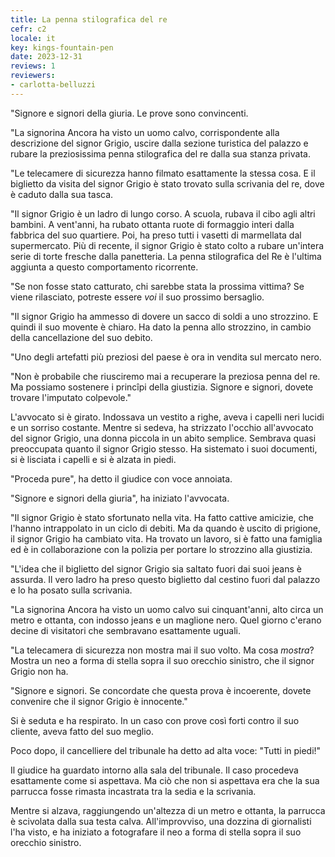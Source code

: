 ```yaml
---
title: La penna stilografica del re
cefr: c2
locale: it
key: kings-fountain-pen
date: 2023-12-31
reviews: 1
reviewers:
- carlotta-belluzzi
---
```


"Signore e signori della giuria. Le prove sono convincenti.

"La signorina Ancora ha visto un uomo calvo, corrispondente alla descrizione del signor Grigio, uscire dalla sezione turistica del palazzo e rubare la preziosissima penna stilografica del re dalla sua stanza privata.

"Le telecamere di sicurezza hanno filmato esattamente la stessa cosa. E il biglietto da visita del signor Grigio è stato trovato sulla scrivania del re, dove è caduto dalla sua tasca.

"Il signor Grigio è un ladro di lungo corso. A scuola, rubava il cibo agli altri bambini. A vent'anni, ha rubato ottanta ruote di formaggio interi dalla fabbrica del suo quartiere. Poi, ha preso tutti i vasetti di marmellata dal supermercato. Più di recente, il signor Grigio è stato colto a rubare un'intera serie di torte fresche dalla panetteria. La penna stilografica del Re è l'ultima aggiunta a questo comportamento ricorrente.

"Se non fosse stato catturato, chi sarebbe stata la prossima vittima? Se viene rilasciato, potreste essere *voi* il suo prossimo bersaglio.

"Il signor Grigio ha ammesso di dovere un sacco di soldi a uno strozzino. E quindi il suo movente è chiaro. Ha dato la penna allo strozzino, in cambio della cancellazione del suo debito.

"Uno degli artefatti più preziosi del paese è ora in vendita sul mercato nero.

"Non è probabile che riusciremo mai a recuperare la preziosa penna del re. Ma possiamo sostenere i princîpi della giustizia. Signore e signori, dovete trovare l'imputato colpevole."

L'avvocato si è girato. Indossava un vestito a righe, aveva i capelli neri lucidi e un sorriso costante. Mentre si sedeva, ha strizzato l'occhio all'avvocato del signor Grigio, una donna piccola in un abito semplice. Sembrava quasi preoccupata quanto il signor Grigio stesso. Ha sistemato i suoi documenti, si è lisciata i capelli e si è alzata in piedi.

"Proceda pure", ha detto il giudice con voce annoiata.

"Signore e signori della giuria", ha iniziato l'avvocata.

"Il signor Grigio è stato sfortunato nella vita. Ha fatto cattive amicizie, che l'hanno intrappolato in un ciclo di debiti. Ma da quando è uscito di prigione, il signor Grigio ha cambiato vita. Ha trovato un lavoro, si è fatto una famiglia ed è in collaborazione con la polizia per portare lo strozzino alla giustizia.

"L'idea che il biglietto del signor Grigio sia saltato fuori dai suoi jeans è assurda. Il vero ladro ha preso questo biglietto dal cestino fuori dal palazzo e lo ha posato sulla scrivania.

"La signorina Ancora ha visto un uomo calvo sui cinquant'anni, alto circa un metro e ottanta, con indosso jeans e un maglione nero. Quel giorno c'erano decine di visitatori che sembravano esattamente uguali.

"La telecamera di sicurezza non mostra mai il suo volto. Ma cosa *mostra*? Mostra un neo a forma di stella sopra il suo orecchio sinistro, che il signor Grigio non ha.

"Signore e signori. Se concordate che questa prova è incoerente, dovete convenire che il signor Grigio è innocente."

Si è seduta e ha respirato. In un caso con prove così forti contro il suo cliente, aveva fatto del suo meglio.

Poco dopo, il cancelliere del tribunale ha detto ad alta voce: "Tutti in piedi!"

Il giudice ha guardato intorno alla sala del tribunale. Il caso procedeva esattamente come si aspettava. Ma ciò che non si aspettava era che la sua parrucca fosse rimasta incastrata tra la sedia e la scrivania.

Mentre si alzava, raggiungendo un'altezza di un metro e ottanta, la parrucca è scivolata dalla sua testa calva. All'improvviso, una dozzina di giornalisti l'ha visto, e ha iniziato a fotografare il neo a forma di stella sopra il suo orecchio sinistro.
